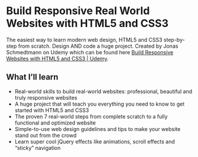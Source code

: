 # Build Responsive Real World Websites with HTML5 and CSS3
The easiest way to learn modern web design, HTML5 and CSS3 step-by-step from scratch. Design AND code a huge project. Created by Jonas Schmedtmann on Udemy which can be found here [Build Responsive Websites with HTML5 and CSS3 | Udemy](https://www.udemy.com/design-and-develop-a-killer-website-with-html5-and-css3/).

## What I’ll learn
* Real-world skills to build real-world websites: professional, beautiful and truly responsive websites
* A huge project that will teach you everything you need to know to get started with HTML5 and CSS3
* The proven 7 real-world steps from complete scratch to a fully functional and optimized website
* Simple-to-use web design guidelines and tips to make your website stand out from the crowd
* Learn super cool jQuery effects like animations, scroll effects and “sticky” navigation
